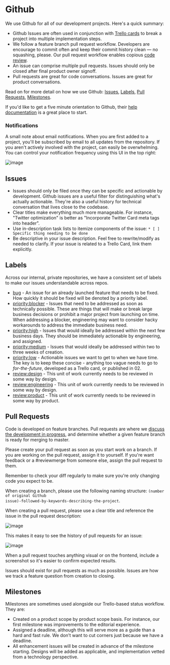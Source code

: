 # Github

We use Github for all of our development projects. Here's a quick summary:

* Github Issues are often used in conjunction with [Trello cards](tools/trello.md) to break a project into multiple implementation steps.
* We follow a feature branch pull request workflow. Developers are encourage to commit often and keep their commit history clean — no squashing, please. Our pull request workflow enables copious [code review](../team-culture/code-review.md).
* An issue can comprise multiple pull requests. Issues should only be closed after final product owner signoff.
* Pull requests are great for code conversations. Issues are great for product conversations.

Read on for more detail on how we use Github: [Issues](#issues), [Labels](#labels), [Pull Requests](#pull-requests), [Milestones](#milestones).

If you'd like to get a five minute orientation to Github, their [help documentation](https://help.github.com/) is a great place to start.

### Notifications

A small note about email notifications. When you are first added to a project, you'll be subscribed by email to all updates from the repository. If you aren't actively involved with the project, can easily be overwhelming. You can control your notification frequency using this UI in the top right:

![image](https://cloud.githubusercontent.com/assets/36432/7704146/8b0cdb3e-fdf1-11e4-96eb-220c0832ea9b.png)

## Issues

* Issues should only be filed once they can be specific and actionable by development. Github issues are a useful filter for distinguishing what's actually actionable. They're also a useful history for technical conversation that lives close to the codebase.
* Clear titles make everything much more manageable. For instance, "Twitter optimization" is better as "Incorporate Twitter Card meta tags into header".
* Use in-description task lists to itemize components of the issue: `* [ ] Specific thing needing to be done`
* Be descriptive in your issue description. Feel free to rewrite/modify as needed to clarify. If your issue is related to a Trello Card, link them explicitly.

## Labels

Across our internal, private repositories, we have a consistent set of labels to make our issues understandable across repos.

* [bug](https://github.com/issues?utf8=%E2%9C%93&q=label%3Abug+user%3Afusioneng+sort%3Aupdated-desc+is%3Aopen+is%3Aprivate+) - An issue for an already launched feature that needs to be fixed. How quickly it should be fixed will be denoted by a priority label.
* [priority:blocker](https://github.com/issues?q=label%3Apriority%3Ablocker+user%3Afusioneng+sort%3Aupdated-desc+is%3Aopen+is%3Aprivate) - Issues that need to be addressed as soon as technically possible. These are things that will make or break large business decisions or prohibit a major project from launching on time. When addressing a blocker, engineering may want to consider hacky workarounds to address the immediate business need.
* [priority:high](https://github.com/issues?q=label%3Apriority%3Ahigh+user%3Afusioneng+sort%3Aupdated-desc+is%3Aopen+is%3Aprivate) - Issues that would ideally be addressed within the next few business days. They should be immediately actionable by engineering, and assigned.
* [priority:medium](https://github.com/issues?q=label%3Apriority%3Amedium+user%3Afusioneng+sort%3Aupdated-desc+is%3Aopen+is%3Aprivate) - Issues that would ideally be addressed within two to three weeks of creation.
* [priority:low](https://github.com/issues?q=label%3Apriority%3Alow+user%3Afusioneng+sort%3Aupdated-desc+is%3Aopen+is%3Aprivate) - Actionable issues we want to get to when we have time. The key is to keep these concise - anything too vague needs to go to _for-the-future_, developed as a Trello card, or published in 02.
* [review:design](https://github.com/issues?utf8=%E2%9C%93&q=label%3Areview%3Adesign+user%3Afusioneng+sort%3Aupdated-desc+is%3Aopen+is%3Aprivate+) - This unit of work currently needs to be reviewed in some way by design.
* [review:engineering](https://github.com/issues?utf8=%E2%9C%93&q=label%3Areview%3Aengineering+user%3Afusioneng+sort%3Aupdated-desc+is%3Aopen+is%3Aprivate+) - This unit of work currently needs to be reviewed in some way by design.
* [review:product](https://github.com/issues?utf8=%E2%9C%93&q=label%3Areview%3Aproduct+user%3Afusioneng+sort%3Aupdated-desc+is%3Aopen+is%3Aprivate+) - This unit of work currently needs to be reviewed in some way by product.

## Pull Requests

Code is developed on feature branches. Pull requests are where we [discuss the development in progress](../team-culture/code-review.md), and determine whether a given feature branch is ready for merging to master.

Please create your pull request as soon as you start work on a branch. If you are working on the pull request, assign it to yourself. If you're want feedback or a #reviewmerge from someone else, assign the pull request to them.

Remember to check your diff regularly to make sure you're only changing code you expect to be.

When creating a branch, please use the following naming structure: <code>(number of original Github issue)-followed-by-keywords-describing-the-project</code>.

When creating a pull request, please use a clear title and reference the issue in the pull request description:

![image](https://cloud.githubusercontent.com/assets/36432/4772116/4444b6da-5b95-11e4-89cc-2106064a977a.png)

This makes it easy to see the history of pull requests for an issue:

![image](https://cloud.githubusercontent.com/assets/36432/4772139/58f18cca-5b95-11e4-8895-6f8dc5b42cbc.png)

When a pull request touches anything visual or on the frontend, include a screenshot so it's easier to confirm expected results.

Issues should exist for pull requests as much as possible. Issues are how we track a feature question from creation to closing.

## Milestones

Milestones are sometimes used alongside our Trello-based status workflow. They are:

* Created on a product scope by product scope basis. For instance, our first milestone was improvements to the editorial experience.
* Assigned a deadline, although this will serve more as a guide than a hard and fast rule. We don’t want to cut corners just because we have a deadline.
* All enhancement issues will be created in advance of the milestone starting. Designs will be added as applicable, and implementation vetted from a technology perspective.
